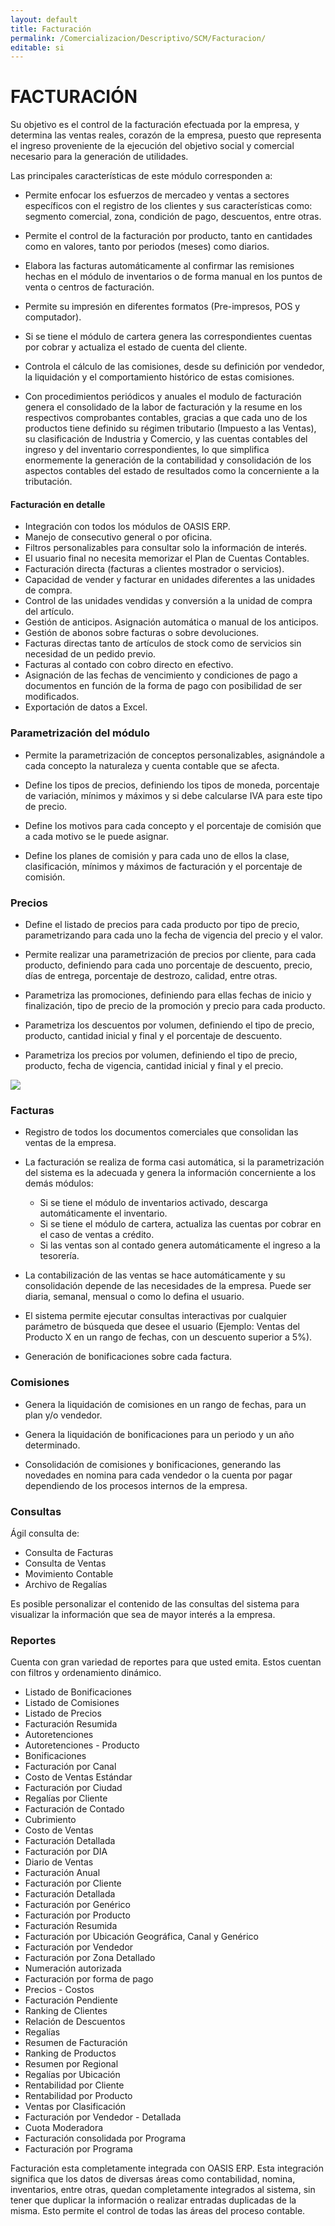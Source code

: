 ```yaml
---
layout: default
title: Facturación
permalink: /Comercializacion/Descriptivo/SCM/Facturacion/
editable: si
---
```


# FACTURACIÓN

Su objetivo es el control de la facturación efectuada por la empresa, y determina las ventas reales, corazón de la empresa, puesto que representa el ingreso proveniente de la ejecución del objetivo social y comercial necesario para la generación de utilidades.  

Las principales características de este módulo corresponden a:

* Permite enfocar los esfuerzos de mercadeo y ventas a sectores específicos con el registro de los clientes y sus características como: segmento comercial, zona, condición de pago, descuentos, entre otras.  

* Permite el control de la facturación por producto, tanto en cantidades como en valores, tanto por periodos (meses) como diarios.  

* Elabora las facturas automáticamente al confirmar las remisiones hechas en el módulo de inventarios o de forma manual en los puntos de venta o centros de facturación.  

* Permite su impresión en diferentes formatos (Pre-impresos, POS y computador).  

* Si se tiene el módulo de cartera genera las correspondientes cuentas por cobrar y actualiza el estado de cuenta del cliente.  

* Controla el cálculo de las comisiones, desde su definición por vendedor, la liquidación y el comportamiento histórico de estas comisiones.  

* Con procedimientos periódicos y anuales el modulo de facturación genera el consolidado de la labor de facturación y la resume en los respectivos comprobantes contables, gracias a que cada uno de los productos tiene definido su régimen tributario (Impuesto a las Ventas), su clasificación de Industria y Comercio, y las cuentas contables del ingreso y del inventario correspondientes, lo que simplifica enormemente la generación de la contabilidad y consolidación de los aspectos contables del estado de resultados como la concerniente a la tributación.  

#### Facturación en detalle

* Integración con todos los módulos de OASIS ERP.
* Manejo de consecutivo general o por oficina.
* Filtros personalizables para consultar solo la información de interés.
* El usuario final no necesita memorizar el Plan de Cuentas Contables.
* Facturación directa (facturas a clientes mostrador o servicios).
* Capacidad de vender y facturar en unidades diferentes a las unidades de compra.
* Control de las unidades vendidas y conversión a la unidad de compra del artículo.
* Gestión de anticipos. Asignación automática o manual de los anticipos.
* Gestión de abonos sobre facturas o sobre devoluciones.
* Facturas directas tanto de artículos de stock como de servicios sin necesidad de un pedido previo.
* Facturas al contado con cobro directo en efectivo.
* Asignación de las fechas de vencimiento y condiciones de pago a documentos en función de la forma de pago con posibilidad de ser modificados.
* Exportación de datos a Excel.

### Parametrización del módulo

* Permite la parametrización de conceptos personalizables, asignándole a cada concepto la naturaleza y cuenta contable que se afecta.  

* Define los tipos de precios, definiendo los tipos de moneda, porcentaje de variación, mínimos y máximos y si debe calcularse IVA para este tipo de precio.  

* Define los motivos para cada concepto y el porcentaje de comisión que a  cada motivo se le puede asignar.  

* Define los planes de comisión y para cada uno de ellos la clase, clasificación, mínimos y máximos de facturación y el porcentaje de comisión.  

### Precios

* Define el listado de precios para cada producto por tipo de precio, parametrizando para cada uno la fecha de vigencia del precio y el valor.

* Permite realizar una parametrización de precios por cliente, para cada producto, definiendo para cada uno porcentaje de descuento, precio, días de entrega, porcentaje de destrozo, calidad, entre otras.

* Parametriza las promociones, definiendo para ellas fechas de inicio y finalización, tipo de precio de la promoción y precio para cada producto.

* Parametriza los descuentos por volumen, definiendo el tipo de precio, producto, cantidad inicial y final y el porcentaje de descuento.

* Parametriza los precios por volumen, definiendo el tipo de precio, producto, fecha de vigencia, cantidad inicial y final y el precio.

![](facturacion.jpg)

### Facturas

* Registro de todos los documentos comerciales que consolidan las ventas de la empresa.

* La facturación se realiza de forma casi automática, si la parametrización del sistema es la adecuada y genera la información concerniente a los demás módulos:

	* Si se tiene el módulo de inventarios activado, descarga automáticamente el inventario.
	* Si se tiene el módulo de cartera, actualiza las cuentas por cobrar en el caso de ventas a crédito.
	* Si las ventas son al contado genera automáticamente el ingreso a la tesorería. 

* La contabilización de las ventas se hace automáticamente y su consolidación depende de las necesidades de la empresa. Puede ser diaria, semanal, mensual o como lo defina el usuario.

* El sistema permite ejecutar consultas interactivas por cualquier parámetro de búsqueda que desee el usuario (Ejemplo: Ventas del Producto X en un rango de fechas, con un descuento superior a 5%).

* Generación de bonificaciones sobre cada factura.

### Comisiones

* Genera la liquidación de comisiones en un rango de fechas, para un plan y/o vendedor.

* Genera la liquidación de bonificaciones para un periodo y un año determinado.

* Consolidación de comisiones y bonificaciones, generando las novedades en nomina para cada vendedor o la cuenta por pagar dependiendo de los procesos internos de la empresa.

### Consultas

Ágil consulta de:

* Consulta de Facturas
* Consulta de Ventas
* Movimiento Contable
* Archivo de Regalías

Es posible personalizar el contenido de las consultas del sistema para visualizar la información que sea de mayor interés a la empresa.  

### Reportes

Cuenta con gran variedad de reportes para que usted emita. Estos cuentan con filtros y ordenamiento dinámico.  

* Listado de Bonificaciones
* Listado de Comisiones
* Listado de Precios
* Facturación Resumida
* Autoretenciones
* Autoretenciones - Producto
* Bonificaciones
* Facturación por Canal
* Costo de Ventas Estándar
* Facturación por Ciudad
* Regalías por Cliente
* Facturación de Contado
* Cubrimiento
* Costo de Ventas
* Facturación Detallada
* Facturación por DIA
* Diario de Ventas
* Facturación Anual
* Facturación por Cliente
* Facturación Detallada
* Facturación por Genérico
* Facturación por Producto
* Facturación Resumida
* Facturación por Ubicación Geográfica, Canal y Genérico
* Facturación por Vendedor
* Facturación por Zona Detallado
* Numeración autorizada
* Facturación por forma de pago
* Precios - Costos
* Facturación Pendiente
* Ranking de Clientes
* Relación de Descuentos
* Regalías
* Resumen de Facturación
* Ranking de Productos
* Resumen por Regional
* Regalías por Ubicación
* Rentabilidad por Cliente
* Rentabilidad por Producto
* Ventas por Clasificación
* Facturación por Vendedor - Detallada
* Cuota Moderadora
* Facturación consolidada por Programa
* Facturación por Programa

Facturación esta completamente integrada con OASIS ERP. Esta integración significa que los datos de diversas áreas como contabilidad, nomina, inventarios, entre otras, quedan completamente integrados al sistema, sin tener que duplicar la información o realizar entradas duplicadas de la misma.  Esto permite el control de todas las áreas del proceso contable.  







